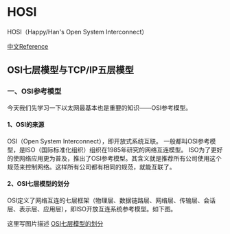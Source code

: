 # HOSI
HOSI（Happy/Han's Open System Interconnect）

[中文Reference](https://blog.csdn.net/zhangym199312/article/details/78346652?depth_1-utm_source=distribute.pc_relevant.none-task&utm_source=distribute.pc_relevant.none-task)

## OSI七层模型与TCP/IP五层模型

### 一、OSI参考模型

今天我们先学习一下以太网最基本也是重要的知识——OSI参考模型。

#### 1、OSI的来源

OSI（Open System Interconnect），即开放式系统互联。 一般都叫OSI参考模型，是ISO（国际标准化组织）组织在1985年研究的网络互连模型。
ISO为了更好的使网络应用更为普及，推出了OSI参考模型。其含义就是推荐所有公司使用这个规范来控制网络。这样所有公司都有相同的规范，就能互联了。

#### 2、OSI七层模型的划分

OSI定义了网络互连的七层框架（物理层、数据链路层、网络层、传输层、会话层、表示层、应用层），即ISO开放互连系统参考模型。如下图。

这里写图片描述
[OSI七层模型的划分](https://img-blog.csdn.net/20171025200713102?watermark/2/text/aHR0cDovL2Jsb2cuY3Nkbi5uZXQvemhhbmd5bTE5OTMxMg==/font/5a6L5L2T/fontsize/400/fill/I0JBQkFCMA==/dissolve/70/gravity/SouthEast)
